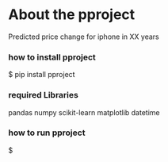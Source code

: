 # About the pproject
Predicted price change for iphone in XX years

### how to install pproject

$ pip install pproject

### required Libraries

pandas
numpy
scikit-learn
matplotlib
datetime

### how to run pproject

$
